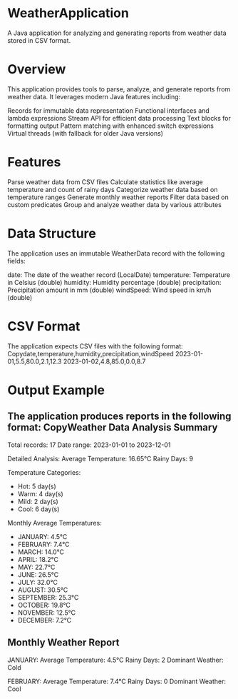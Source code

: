 # WeatherApplication
A Java application for analyzing and generating reports from weather data stored in CSV format.
# Overview
This application provides tools to parse, analyze, and generate reports from weather data. It leverages modern Java features including:

Records for immutable data representation
Functional interfaces and lambda expressions
Stream API for efficient data processing
Text blocks for formatting output
Pattern matching with enhanced switch expressions
Virtual threads (with fallback for older Java versions)

# Features

Parse weather data from CSV files
Calculate statistics like average temperature and count of rainy days
Categorize weather data based on temperature ranges
Generate monthly weather reports
Filter data based on custom predicates
Group and analyze weather data by various attributes

# Data Structure
The application uses an immutable WeatherData record with the following fields:

date: The date of the weather record (LocalDate)
temperature: Temperature in Celsius (double)
humidity: Humidity percentage (double)
precipitation: Precipitation amount in mm (double)
windSpeed: Wind speed in km/h (double)

# CSV Format
The application expects CSV files with the following format:
Copydate,temperature,humidity,precipitation,windSpeed
2023-01-01,5.5,80.0,2.1,12.3
2023-01-02,4.8,85.0,0.0,8.7

# Output Example
The application produces reports in the following format:
CopyWeather Data Analysis Summary
----------------------------
Total records: 17
Date range: 2023-01-01 to 2023-12-01

Detailed Analysis:
Average Temperature: 16.65°C
Rainy Days: 9

Temperature Categories:
 - Hot: 5 day(s)
 - Warm: 4 day(s)
 - Mild: 2 day(s)
 - Cool: 6 day(s)

Monthly Average Temperatures:
 - JANUARY: 4.5°C
 - FEBRUARY: 7.4°C
 - MARCH: 14.0°C
 - APRIL: 18.2°C
 - MAY: 22.7°C
 - JUNE: 26.5°C
 - JULY: 32.0°C
 - AUGUST: 30.5°C
 - SEPTEMBER: 25.3°C
 - OCTOBER: 19.8°C
 - NOVEMBER: 12.5°C
 - DECEMBER: 7.2°C

Monthly Weather Report
---------------------

JANUARY:
  Average Temperature: 4.5°C
  Rainy Days: 2
  Dominant Weather: Cold

FEBRUARY:
  Average Temperature: 7.4°C
  Rainy Days: 0
  Dominant Weather: Cool
